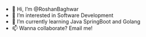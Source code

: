 - 👋 Hi, I’m @RoshanBaghwar
- 👀 I’m interested in Software Development
- 🌱 I’m currently learning Java SpringBoot and Golang
- 📫 Wanna collaborate? Email me!

<!---
RoshanBaghwar/RoshanBaghwar is a ✨ special ✨ repository because its `README.md` (this file) appears on your GitHub profile.
You can click the Preview link to take a look at your changes.
--->
